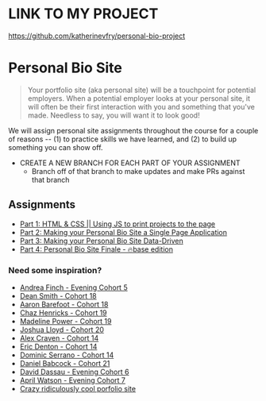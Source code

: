 # LINK TO MY PROJECT
https://github.com/katherinevfry/personal-bio-project
# Personal Bio Site
> Your portfolio site (aka personal site) will be a touchpoint for potential employers. When a potential employer looks at your personal site, it will often be their first interaction with you and something that you've made. Needless to say, you will want it to look good!

We will assign personal site assignments throughout the course for a couple of reasons -- (1) to practice skills we have learned, and (2) to build up something you can show off.

- CREATE A NEW BRANCH FOR EACH PART OF YOUR ASSIGNMENT
  - Branch off of that branch to make updates and make PRs against that branch

## Assignments
- [Part 1: HTML & CSS || Using JS to print projects to the page](./personal-bio-site-01.md)
- [Part 2: Making your Personal Bio Site a Single Page Application](./personal-bio-site-02.md)
- [Part 3: Making your Personal Bio Site Data-Driven](./personal-bio-site-03.md)
- [Part 4: Personal Bio Site Finale - 🔥base edition](./personal-bio-site-04.md)

### Need some inspiration?
- [Andrea Finch - Evening Cohort 5](https://aefinch.github.io/portfolio/)
- [Dean Smith - Cohort 18](http://deanthecodesmith.com/)
- [Aaron Barefoot - Cohort 18](https://aaronbarfoot.com/)
- [Chaz Henricks - Cohort 19](http://www.chazhenricks.com/)
- [Madeline Power - Cohort 19](https://madelineepower.github.io/)
- [Joshua Lloyd - Cohort 20](http://www.joshualloyd.com/index.html)
- [Alex Craven - Cohort 14](http://walexcraven.com/)
- [Eric Denton - Cohort 14](https://iamericanartist.github.io/)
- [Dominic Serrano - Cohort 14](https://dominicserrano.com/project)
- [Daniel Babcock - Cohort 21](http://www.danielbabcock.com/)
- [David Dassau - Evening Cohort 6](http://davidtdassau.com/)
- [April Watson - Evening Cohort 7](https://aprilrwatson.com/)
- [Crazy ridiculously cool porfolio site](http://www.rleonardi.com/interactive-resume/)
